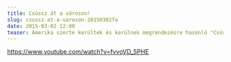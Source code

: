```yaml
---
title: Csússz át a városon!
slug: csussz-at-a-varoson-20150302fa
date: 2015-03-02 12:00
teaser: Amerika szerte kerültek és kerülnek megrendezésre hasonló "Csússz át a városon!" rendezvények. Jó lenne Magyarországon is rendezni ilyeneket! A fiatalok biztos örülnének neki.
---
```


https://www.youtube.com/watch?v=fvvoVD_5PHE
